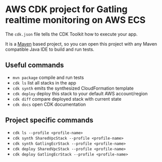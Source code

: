 # AWS CDK project for Gatling realtime monitoring on AWS ECS

The `cdk.json` file tells the CDK Toolkit how to execute your app.

It is a [Maven](https://maven.apache.org/) based project, so you can open this project with any Maven compatible Java IDE to build and run tests.

## Useful commands

 * `mvn package`     compile and run tests
 * `cdk ls`          list all stacks in the app
 * `cdk synth`       emits the synthesized CloudFormation template
 * `cdk deploy`      deploy this stack to your default AWS account/region
 * `cdk diff`        compare deployed stack with current state
 * `cdk docs`        open CDK documentation

## Project specific commands
 * `cdk ls --profile <profile-name>`
 * `cdk synth SharedVpcStack --profile <profile-name>`
 * `cdk synth GatlingEcrStack --profile <profile-name>`
 * `cdk deploy SharedVpcStack --profile <profile-name>`
 * `cdk deploy GatlingEcrStack --profile <profile-name>`
